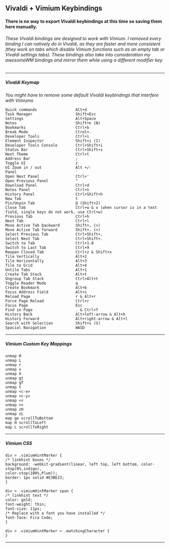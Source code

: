 ## Vivaldi + Vimium Keybindings
#### There is no way to export Vivaldi keybindings at this time so saving them here manually.

###### These Vivaldi bindings are designed to work with Vimium. I removed every binding I can natively do in Vivaldi, as they are faster and more consistent (they work on tabs which disable Vimium functions such as an empty tab or Vivaldi settings tabs). These bindings also take into consideration my awesomeWM bindings and mirror them while using a different modifier key.

---
##### Vivaldi Keymap
*You might have to remove some default Vivaldi keybindings that interfere with Vimiums*

```
Quick commands        		   Alt+d
Task Manager        		   Shift+Esc
Settings        			   Alt+Space
Notes        				   Shift+n (N)
Bookmarks        			   Ctrl+b
Break Mode        			   Ctrol+.
Developer Tools        		   Ctrl+i
Element Inspector        	   Shift+i (I)
Developer Tools Console        Ctrl+Shift+i
Status Bar        			   Ctrl+Shift+s
Next Theme        			   Ctrl+t
Address Bar        			   ;
Toggle UI        			   z
UI Zoom in / out        	   Alt +/-
Panel        				   '
Open Next Panel        		   Ctrl+'
Open Previous Panel        	   "
Download Panel        		   Ctrl+d
Notes Panel        			   Ctrl+n
History Panel        		   Ctrl+Shift+h
New Tab        				   t
Pin/Unpin Tab        		   @ (Shift+2)
Close Tab        			   Ctrl+w & x (when cursor is in a text field, single keys do not work, use Ctrl+w)
Previous Tab        		   Ctrl+h
Next Tab    				   Ctrl+l
Move Active Tab backward       Shift+, (<)
Move Active Tab forward        Shift+. (>)
Select Previous Tab        	   Ctrl+Shift+,
Select Next Tab        		   Ctrl+Shift+.
Switch to Tab        		   Ctrl+1-8
Switch to Last Tab        	   Ctrl+9
Reopen Closed Tab        	   Ctrl+z & Shift+x
Tile Vertically        		   Alt+2
Tile Horizontally        	   Alt+3
Tile to Grid        		   Alt+4
Untile Tabs        			   Alt+1
Create Tab Stack        	   Alt+t
Ungroup Tab Stack        	   Ctrl+Alt+t
Toggle Reader Mode        	   q
Create Bookmark        		   Alt+b
Focus Address Field        	   Alt+s
Reload Page        			   r & Alt+r
Force Page Reload        	   Ctrl+r
Focus Page        			   Esc
Find in Page        		   . & Ctrl+f
History Back        		   Alt+left-arrow & Alt+h
History Forward        		   Alt+right-arrow & Alt+l
Search with Selection          Shift+s (S)
Spacial Navigation        	   WASD

```

---
##### Vimium Custom Key Mappings
```
unmap H
unmap L
unmap r
unmap x
unmap X
unmap gt
unmap gT
unmap t
unmap <c-e>
unmap <c-y>
unmap <<
unmap >>
unmap zH
unmap zL
map ge scrollToBottom
map H scrollToLeft
map L scrollToRight
```
---

##### Vimium CSS
```
div > .vimiumHintMarker {
/* linkhint boxes */
background: -webkit-gradient(linear, left top, left bottom, color-stop(0%,indigo),
color-stop(100%,Plum));
border: 1px solid #E3BE23;
}

div > .vimiumHintMarker span {
/* linkhint text */
color: gold;
font-weight: thin;
font-size: 11px;
/* Replace with a font you have installed */
font-face: Fira Code;
}

div > .vimiumHintMarker > .matchingCharacter {
}
```
---

